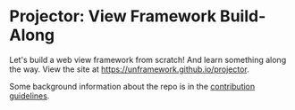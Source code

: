 # Projector: View Framework Build-Along

Let's build a web view framework from scratch! And learn something along the way. View the site at https://unframework.github.io/projector.

Some background information about the repo is in the [contribution guidelines](CONTRIBUTING.md).
